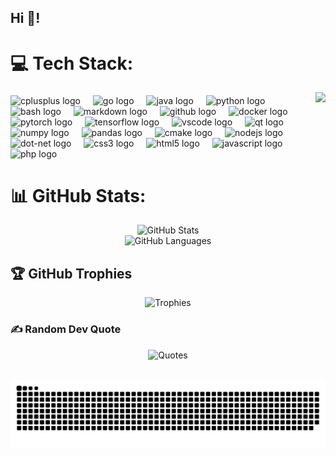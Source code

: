 <h2 align="left">Hi 👋!</h2>

###

# 💻 Tech Stack:

<img align="right" height="150" src="https://gifs.obs.ru-moscow-1.hc.sbercloud.ru/84d6f495f15cb3248ca2a4070abf6ba67444f9242364e309772aa9defad9ab63.gif"  />

###

<div align="left">
  <img src="https://cdn.jsdelivr.net/gh/devicons/devicon/icons/cplusplus/cplusplus-original.svg" height="30" alt="cplusplus logo"  />
  <img width="12" />
  <img src="https://cdn.jsdelivr.net/gh/devicons/devicon/icons/go/go-original.svg" height="30" alt="go logo"  />
  <img width="12" />
  <img src="https://cdn.jsdelivr.net/gh/devicons/devicon/icons/java/java-original.svg" height="30" alt="java logo"  />
  <img width="12" />
  <img src="https://cdn.simpleicons.org/python/3776AB" height="30" alt="python logo"  />
  <img width="12" />
  <img src="https://cdn.simpleicons.org/gnubash/4EAA25" height="30" alt="bash logo"  />
  <img width="12" />
  <img src="https://skillicons.dev/icons?i=md" height="30" alt="markdown logo"  />
  <img width="12" />
  <img src="https://skillicons.dev/icons?i=github" height="30" alt="github logo"  />
  <img width="12" />
  <img src="https://cdn.simpleicons.org/docker/2496ED" height="30" alt="docker logo"  />
  <img width="12" />
  <img src="https://cdn.jsdelivr.net/gh/devicons/devicon/icons/pytorch/pytorch-original.svg" height="30" alt="pytorch logo"  />
  <img width="12" />
  <img src="https://cdn.jsdelivr.net/gh/devicons/devicon/icons/tensorflow/tensorflow-original.svg" height="30" alt="tensorflow logo"  />
  <img width="12" />
  <img src="https://cdn.jsdelivr.net/gh/devicons/devicon/icons/vscode/vscode-original.svg" height="30" alt="vscode logo"  />
  <img width="12" />
  <img src="https://cdn.jsdelivr.net/gh/devicons/devicon/icons/qt/qt-original.svg" height="30" alt="qt logo"  />
  <img width="12" />
  <img src="https://cdn.jsdelivr.net/gh/devicons/devicon/icons/numpy/numpy-original.svg" height="30" alt="numpy logo"  />
  <img width="12" />
  <img src="https://cdn.jsdelivr.net/gh/devicons/devicon/icons/pandas/pandas-original.svg" height="30" alt="pandas logo"  />
  <img width="12" />
  <img src="https://cdn.jsdelivr.net/gh/devicons/devicon/icons/cmake/cmake-original.svg" height="30" alt="cmake logo"  />
  <img width="12" />
  <img src="https://cdn.jsdelivr.net/gh/devicons/devicon/icons/nodejs/nodejs-original.svg" height="30" alt="nodejs logo"  />
  <img width="12" />
  <img src="https://cdn.jsdelivr.net/gh/devicons/devicon/icons/dot-net/dot-net-original.svg" height="30" alt="dot-net logo"  />
  <img width="12" />
  <img src="https://cdn.jsdelivr.net/gh/devicons/devicon/icons/css3/css3-original.svg" height="30" alt="css3 logo"  />
  <img width="12" />
  <img src="https://cdn.jsdelivr.net/gh/devicons/devicon/icons/html5/html5-original.svg" height="30" alt="html5 logo"  />
  <img width="12" />
  <img src="https://cdn.jsdelivr.net/gh/devicons/devicon/icons/javascript/javascript-original.svg" height="30" alt="javascript logo"  />
  <img width="12" />
  <img src="https://cdn.jsdelivr.net/gh/devicons/devicon/icons/php/php-original.svg" height="30" alt="php logo"  />
</div>

###
# 📊 GitHub Stats:

<p align="center">
  <!-- ![](https://github-readme-stats.vercel.app/api?username=INAUTUM&theme=github_dark_dimmed&hide_border=false&include_all_commits=true&count_private=false)<br/>
  ![](https://github-readme-streak-stats.herokuapp.com/?user=INAUTUM&theme=github_dark_dimmed&hide_border=false)<br/>
  ![](https://github-readme-stats.vercel.app/api/top-langs/?username=INAUTUM&theme=github_dark_dimmed&hide_border=false&include_all_commits=true&count_private=false&layout=compact) -->

  <img src = "https://github-readme-stats.vercel.app/api?username=INAUTUM&theme=github_dark_dimmed&hide_border=false&include_all_commits=true&count_private=false" alt = "GitHub Stats" />
  <br>
  <!-- <img src = "https://github-readme-streak-stats.herokuapp.com/?user=INAUTUM&theme=github_dark_dimmed&hide_border=false" alt = "GitHub Streak" />
  <br> -->
  <img src = "https://github-readme-stats.vercel.app/api/top-langs/?username=INAUTUM&theme=github_dark_dimmed&hide_border=false&include_all_commits=true&count_private=false&layout=compact" alt = "GitHub Languages">
</p>

## 🏆 GitHub Trophies
<p align="center">
  <img src = "https://github-profile-trophy.vercel.app/?username=INAUTUM&theme=github_dark_dimmed&no-frame=false&no-bg=true&margin-w=4" alt = "Trophies"/>
  <br>
</p>
  <!-- ![](https://github-profile-trophy.vercel.app/?username=INAUTUM&theme=github_dark_dimmed&no-frame=false&no-bg=true&margin-w=4) -->

  ### ✍️ Random Dev Quote
<p align="center">
  <img src = "https://quotes-github-readme.vercel.app/api?type=horizontal&theme=github_dark_dimmed" alt = "Quotes"/>
  <br>
  <!-- ![](https://quotes-github-readme.vercel.app/api?type=horizontal&theme=github_dark_dimmed) -->
</p>

<br clear="both">
<picture>
  <source media="(prefers-color-scheme: dark)" srcset="https://raw.githubusercontent.com/inautum/inautum/output/github-snake-dark.svg" />
  <source media="(prefers-color-scheme: light)" srcset="https://raw.githubusercontent.com/inautum/inautum/output/github-snake.svg" />
  <img alt="github-snake" src="https://raw.githubusercontent.com/inautum/inautum/output/github-snake.svg" />
</picture>

<!-- ### 🔝 Top Contributed Repo
![](https://github-contributor-stats.vercel.app/api?username=INAUTUM&limit=5&theme=github_dark_dimmed&combine_all_yearly_contributions=true)
---
[![](https://visitcount.itsvg.in/api?id=INAUTUM&icon=0&color=0)](https://visitcount.itsvg.in) -->